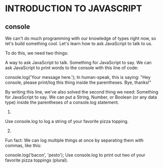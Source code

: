 # INTRODUCTION TO JAVASCRIPT
## console

We can't do much programming with our knowledge of types right now, so let's build something cool. Let's learn how to ask JavaScript to talk to us.

To do this, we need two things:

A way to ask JavaScript to talk.
Something for JavaScript to say.
We can ask JavaScript to print words to the console with this line of code:

console.log('Your message here.');
In human-speak, this is saying: "Hey console, please print/log this thing inside the parentheses. Bye, thanks!"

By writing this line, we've also solved the second thing we need: Something for JavaScript to say. We can put a String, Number, or Boolean (or any data type) inside the parentheses of a console.log statement.

1.
Use console.log to log a string of your favorite pizza topping.


2.
Fun fact: We can log multiple things at once by separating them with commas, like this:

console.log('bacon', 'pesto');
Use console.log to print out two of your favorite pizza toppings (plural).

